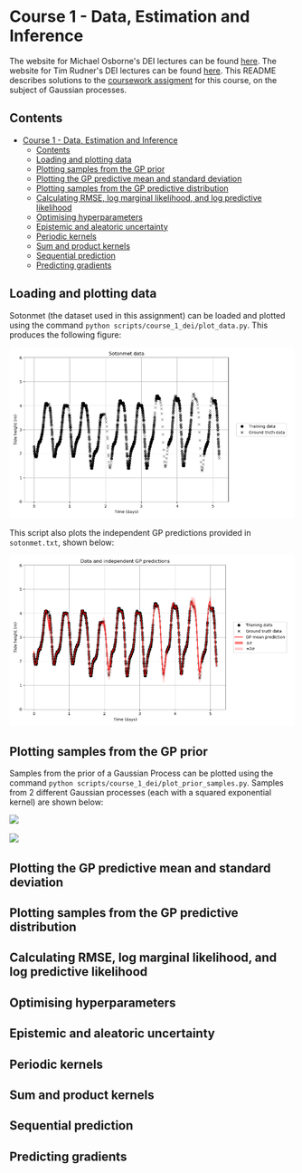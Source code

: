 # Course 1 - Data, Estimation and Inference

The website for Michael Osborne's DEI lectures can be found [here](https://www.robots.ox.ac.uk/~mosb/aims_cdt/). The website for Tim Rudner's DEI lectures can be found [here](https://tgjr-research.notion.site/Data-Estimation-and-Inference-2022-GPs-c6e81b6fc2ec47f79140c42862d1cadd). This README describes solutions to the [coursework assigment](https://www.robots.ox.ac.uk/~mosb/teaching/AIMS_CDT/CDT_estimation_inference_lab.pdf) for this course, on the subject of Gaussian processes.

## Contents

- [Course 1 - Data, Estimation and Inference](#course-1---data-estimation-and-inference)
  - [Contents](#contents)
  - [Loading and plotting data](#loading-and-plotting-data)
  - [Plotting samples from the GP prior](#plotting-samples-from-the-gp-prior)
  - [Plotting the GP predictive mean and standard deviation](#plotting-the-gp-predictive-mean-and-standard-deviation)
  - [Plotting samples from the GP predictive distribution](#plotting-samples-from-the-gp-predictive-distribution)
  - [Calculating RMSE, log marginal likelihood, and log predictive likelihood](#calculating-rmse-log-marginal-likelihood-and-log-predictive-likelihood)
  - [Optimising hyperparameters](#optimising-hyperparameters)
  - [Epistemic and aleatoric uncertainty](#epistemic-and-aleatoric-uncertainty)
  - [Periodic kernels](#periodic-kernels)
  - [Sum and product kernels](#sum-and-product-kernels)
  - [Sequential prediction](#sequential-prediction)
  - [Predicting gradients](#predicting-gradients)

## Loading and plotting data

Sotonmet (the dataset used in this assignment) can be loaded and plotted using the command `python scripts/course_1_dei/plot_data.py`. This produces the following figure:

![](https://raw.githubusercontent.com/jakelevi1996/aims/main/scripts/course_1_dei/Results/Protected/Sotonmet_data.png)

This script also plots the independent GP predictions provided in `sotonmet.txt`, shown below:

![](https://raw.githubusercontent.com/jakelevi1996/aims/main/scripts/course_1_dei/Results/Protected/Data_and_independent_GP_predictions.png)

## Plotting samples from the GP prior

Samples from the prior of a Gaussian Process can be plotted using the command `python scripts/course_1_dei/plot_prior_samples.py`. Samples from 2 different Gaussian processes (each with a squared exponential kernel) are shown below:

![](https://github.com/jakelevi1996/aims/blob/main/scripts/course_1_dei/Results/Protected/Samples_from_GP_prior,_GP___GaussianProcess(prior_mean_func_Constant(offset_3),_kernel_func_SquaredExponential(length_scale_0.1,_kernel_scale_1),_noise_std_0.001).png?raw=true)

![](https://github.com/jakelevi1996/aims/blob/main/scripts/course_1_dei/Results/Protected/Samples_from_GP_prior,_GP___GaussianProcess(prior_mean_func_Constant(offset_3),_kernel_func_SquaredExponential(length_scale_0.3,_kernel_scale_10),_noise_std_1.0).png?raw=true)

## Plotting the GP predictive mean and standard deviation

## Plotting samples from the GP predictive distribution

## Calculating RMSE, log marginal likelihood, and log predictive likelihood

## Optimising hyperparameters

## Epistemic and aleatoric uncertainty

## Periodic kernels

## Sum and product kernels

## Sequential prediction

## Predicting gradients
